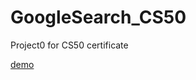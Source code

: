 # GoogleSearch_CS50
Project0 for CS50 certificate

[demo](https://www.youtube.com/watch?v=5zOQjU0hJYk&t=2s)
